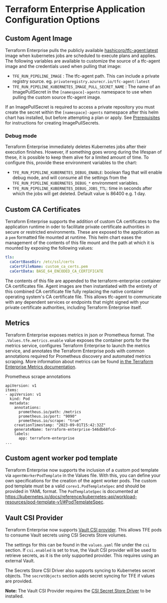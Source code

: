 # Terraform Enterprise Application Configuration Options

## Custom Agent Image

Terraform Enterprise pulls the publicly available [hashicorp/tfc-agent:latest](https://hub.docker.com/r/hashicorp/tfc-agent) image when kubernetes jobs are scheduled to execute plans and applies. The following variables are available to customize the source of a tfc-agent image and the credentials used when pulling that image:

* `TFE_RUN_PIPELINE_IMAGE` : The tfc-agent path. This can include a private registry source. eg. `privateregistry.azurecr.io/tfc-agent:latest`
* `TFE_RUN_PIPELINE_KUBERNETES_IMAGE_PULL_SECRET_NAME` : The name of an ImagePullSecret in the `[namespace]-agents` namespace to use when pulling the custom source tfc-agent image.

If an ImagePullSecret is required to access a private repository you must create the secret within the `[namespace]-agents` namespace after this helm chart has installed, but before attempting a plan or apply. See [Prerequisites](../README.md#prerequisites) for instructions for creating ImagePullSecrets.

### Debug mode

Terraform Enterprise immediately deletes Kubernetes jobs after their execution finishes. However, if something goes wrong
during the lifespan of these, it is possible to keep them alive for a limited amount of time. To configure this,
provide these environment variables to the chart:

* `TFE_RUN_PIPELINE_KUBERNETES_DEBUG_ENABLE`: boolean flag that will enable debug mode, and will consume all the settings
from the `TFE_RUN_PIPELINE_KUBERNETES_DEBUG_*` environment variables.
* `TFE_RUN_PIPELINE_KUBERNETES_DEBUG_JOBS_TTL`: time in seconds after which the jobs will get deleted. Default value
is 86400 e.g. 1 day.

## Custom CA Certificates

Terraform Enterprise supports the addition of custom CA certificates to the application runtime in oder to facilitate private certificate authorities in secure or restricted environments. These are exposed to the application as a `pem` formatted file mounted at runtime. This helm chart eases the management of the contents of this file mount and the path at which it is mounted by exposing the following values:

```yaml
tls:
  caCertBaseDir: /etc/ssl/certs
  caCertFileName: custom_ca_certs.pem
  caCertData: BASE_64_ENCODED_CA_CERTIFICATE
```

The contents of this file are appended to the terraform-enterprise container CA certificates file. Agent images are then instantiated with the entirety of this combined CA certificate file fully replacing the native container operating system's CA certificate file. This allows tfc-agent to communicate with any dependent services or endpoints that might signed with your private certificate authorities, including Terraform Enterprise itself.

## Metrics

Terraform Enterprise exposes metrics in json or Prometheus format. The `.Values.tfe.metrics.enable` value exposes the container ports for the metrics service, configures Terraform Enterprise to launch the metrics service, and annotates the Terraform Enterprise pods with common annotations required for Prometheus discovery and automated metrics scraping. More information about metrics can be found [in the Terraform Enterprise Metrics documentation](https://developer.hashicorp.com/terraform/enterprise/admin/infrastructure/monitoring).

Prometheus scrape annotations
```
apiVersion: v1
items:
- apiVersion: v1
  kind: Pod
  metadata:
    annotations:
      prometheus.io/path: /metrics
      prometheus.io/port: "9090"
      prometheus.io/scrape: "true"
    creationTimestamp: "2023-09-01T15:42:32Z"
    generateName: terraform-enterprise-546db68fcd-
    labels:
      app: terraform-enterprise
...
```

## Custom agent worker pod template

Terraform Enterprise now supports the inclusion of a custom pod template via `agentWorkerPodTemplate` in the Values file.
With this, you can define your own specifications for the creation of the agent worker pods.
The custom pod template must be a valid `corev1.PodTemplateSpec` and should be provided in YAML format. The `PodTemplateSpec` is
documented at <https://kubernetes.io/docs/reference/kubernetes-api/workload-resources/pod-template-v1/#PodTemplateSpec>.


## Vault CSI Provider
Terraform Enterprise now supports [Vault CSI provider](https://developer.hashicorp.com/vault/docs/platform/k8s/csi). This allows TFE pods to consume Vault secrets using CSI Secrets Store volumes.

The settings for this can be found in the `values.yaml` file under the `csi` section.
If `csi.enabled` is set to true, the Vault CSI provider will be used to retrieve secrets, as it is the only supported provider. This requires using an external Vault.

The Secrets Store CSI Driver also supports syncing to Kubernetes secret objects. The `secretObjects` section adds secret syncing for TFE if values are provided.

**Note:** The Vault CSI Provider requires the [CSI Secret Store Driver](https://secrets-store-csi-driver.sigs.k8s.io/getting-started/installation.html) to be installed.
